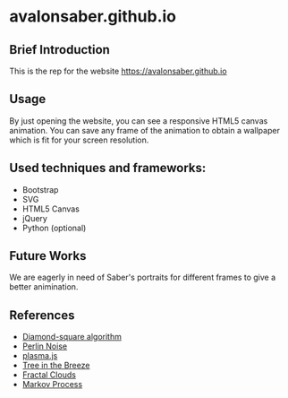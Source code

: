 # avalonsaber.github.io

## Brief Introduction
This is the rep for the website https://avalonsaber.github.io

## Usage
By just opening the website, you can see a responsive HTML5 canvas animation.
You can save any frame of the animation to obtain a wallpaper which is fit for your screen resolution.

## Used techniques and frameworks:
* Bootstrap
* SVG
* HTML5 Canvas
* jQuery
* Python (optional)

## Future Works
We are eagerly in need of Saber's portraits for different frames to give a better animination.

## References
* [Diamond-square algorithm](https://en.wikipedia.org/wiki/Diamond-square_algorithm)
* [Perlin Noise](https://en.wikipedia.org/wiki/Perlin_noise)
* [plasma.js](https://gist.github.com/rochal/2839478)
* [Tree in the Breeze](http://cssdeck.com/labs/fjqj6ifd)
* [Fractal Clouds](http://www.kevs3d.co.uk/dev/shaders/distancefield3.html)
* [Markov Process](https://en.wikipedia.org/wiki/Markov_chain)
